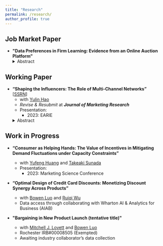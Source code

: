 ```yaml
---
title: "Research"
permalink: /research/
author_profile: true
---
```

## Job Market Paper
* **"Data Preferences in Firm Learning: Evidence from an Online Auction Platform"**
  <details>
    <summary>Abstract</summary>
        I examine whether firms prefer their own data over others' data when learning to enhance decision-making in a new environment. Recent government initiatives and technological advancements have enabled data sharing among firms, potentially expediting learning through broader insights from shared data. However, the benefits of data sharing become less clear if firms prefer their own data in their learning process. This paper investigates how auction houses (i.e., sellers) optimize their auction timing choices on China's largest online auction platform. Payoffs vary by hour, driven by differences in bidders' valuations and the number of residual bidders at different times. I first leverage state-of-the-art empirical auction literature to estimate how bidders' valuations change throughout the day. Then, I build and estimate a structural model of sellers' ending-hour choices that incorporates adaptive learning about the number of bidders and competition, based on both their own data and others' data. The model estimates suggest that sellers' preferences for their own data and others' data change as they gain more experience. Initially, inexperienced sellers rely heavily on others' data. This preference shifts as they accumulate experience on the platform. Specifically, at the average experience level, sellers weigh their own data at 90% compared to 10% for others' data. These findings have two implications for platforms. First, data sharing may not effectively guide sellers in choosing optimal auction ending hours, as sellers place an overall smaller weight on others' data. Second, platforms could guide new sellers to optimal ending hours early in their tenure, and this guidance can have a lasting impact. Overall, these implications suggest that platforms should play a coordinating role in helping sellers identify the best ending hours for their auctions.
  </details>


## Working Paper
* **“Shaping the Influencers: The Role of Multi-Channel Networks”** \[[SSRN](https://papers.ssrn.com/sol3/papers.cfm?abstract_id=4720070)\]
  * with [Yulin Hao](https://www.yulinhao.net/home)
  * *Revise & Resubmit* at ***Journal of Marketing Research***
  * Presentation: 
    * 2023: EARIE
  <details>
    <summary>Abstract</summary>
    Social media influencers are increasingly affiliating with multi-channel networks (MCNs), also known as influencer agencies. These MCNs recruit influencers and help them monetize their content. More importantly, MCNs are rumored to be directly involved in content creation. This paper provides the first empirical examination of the effects of MCN affiliation on influencer content. To this end, we construct a unique dataset tracking influencers' changes in their MCN affiliation on TikTok in China. Using a difference-in-differences strategy, we compare influencers who switched their affiliation status with observably similar non-switchers. The findings reveal that MCN affiliation enhances content engagement and leads to more homogeneous and focused content, steering influencers towards topics with higher advertising prices. However, the content quantity does not change. When influencers affiliate with MCNs, these influencers also have more sponsorships and charge a higher advertising price, which is predominantly driven by changes in content resulting from the affiliation. These results suggest that platforms and influencers can benefit from improved engagement and sponsorships resulting from MCN affiliation. Although advertisers face higher advertising prices charged by MCN-affiliated influencers, these prices are justified by more engaging and focused content, which may also be beneficial to the advertisers.
  </details>
  
## Work in Progress
* **“Consumer as Helping Hands: The Value of Incentives in Mitigating Demand Fluctuations under Capacity Constraints”**
  * with [Yufeng Huang](https://sites.google.com/site/yufenghuangphd) and [Takeaki Sunada](https://simon.rochester.edu/faculty/takeaki-sunada)
  * Presentation:
    * 2023: Marketing Science Conference

* **“Optimal Design of Credit Card Discounts: Monetizing Discount Synergy Across Products”**
  * with [Bowen Luo](https://sites.google.com/view/bowenluo) and [Ruiqi Wu](https://sites.google.com/view/ruiqi-rachel-wu/home)
  * Data access through collaborating with Wharton AI & Analytics for Business (AIAB)
* **"Bargaining in New Product Launch (tentative title)"**
  * with [Mitchell J. Lovett](https://sites.google.com/site/mitchlovettprof/) and [Bowen Luo](https://sites.google.com/view/bowenluo)
  * Rochester IRB#00008505 (Exempted)
  * Awaiting industry collaborator’s data collection


